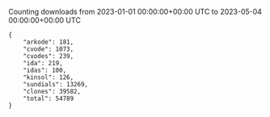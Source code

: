 
Counting downloads from 2023-01-01 00:00:00+00:00 UTC to 2023-05-04 00:00:00+00:00 UTC

```
{
    "arkode": 181,
    "cvode": 1073,
    "cvodes": 239,
    "ida": 219,
    "idas": 100,
    "kinsol": 126,
    "sundials": 13269,
    "clones": 39582,
    "total": 54789
}
```
